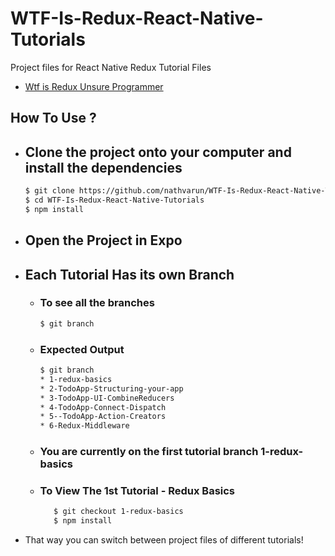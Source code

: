 # WTF-Is-Redux-React-Native-Tutorials
Project files for React Native Redux Tutorial Files

* [Wtf is Redux Unsure Programmer](https://www.youtube.com/watch?v=KcC8KZ_Ga2M)

## How To Use ? 

- ## Clone the project onto your computer and install the dependencies
    ```sh
    $ git clone https://github.com/nathvarun/WTF-Is-Redux-React-Native-Tutorials.git
    $ cd WTF-Is-Redux-React-Native-Tutorials
    $ npm install 
    ```
- ## Open the Project in Expo

- ## Each Tutorial Has its own Branch
    - ### To see all the branches 
        ```sh
        $ git branch
        ```
    - ### Expected Output 
        ```sh
       $ git branch
       * 1-redux-basics
       * 2-TodoApp-Structuring-your-app
       * 3-TodoApp-UI-CombineReducers
       * 4-TodoApp-Connect-Dispatch
       * 5--TodoApp-Action-Creators
       * 6-Redux-Middleware

      ```
    - ### You are currently on the first tutorial branch 1-redux-basics
    - ### To View The 1st Tutorial - Redux Basics
        ```sh
           $ git checkout 1-redux-basics 
           $ npm install 
        ```
- That way you can switch between project files of different tutorials!
